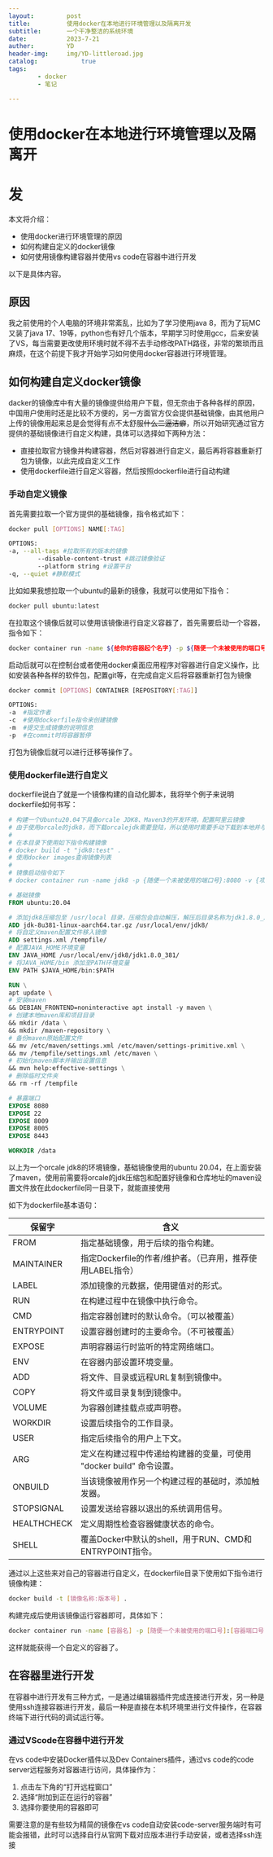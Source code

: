 ```yaml
---
layout:         post
title:          使用docker在本地进行环境管理以及隔离开发
subtitle:       一个干净整洁的系统环境
date:           2023-7-21
auther:         YD
header-img:     img/YD-littleroad.jpg
catalog:            true
tags:
        - docker
        - 笔记

---
```


# 使用docker在本地进行环境管理以及隔离开

# 发

本文将介绍：

* 使用docker进行环境管理的原因
* 如何构建自定义的docker镜像
* 如何使用镜像构建容器并使用vs code在容器中进行开发

以下是具体内容。

## 原因

我之前使用的个人电脑的环境非常紊乱，比如为了学习使用java 8，而为了玩MC又装了java 17、19等，python也有好几个版本，早期学习时使用gcc，后来安装了VS，每当需要更改使用环境时就不得不去手动修改PATH路径，非常的繁琐而且麻烦，在这个前提下我才开始学习如何使用docker容器进行环境管理。

## 如何构建自定义docker镜像

dacker的镜像库中有大量的镜像提供给用户下载，但无奈由于各种各样的原因，中国用户使用时还是比较不方便的，另一方面官方仅会提供基础镜像，由其他用户上传的镜像用起来总是会觉得有点不太舒服~~什么二逼洁癖~~，所以开始研究通过官方提供的基础镜像进行自定义构建，具体可以选择如下两种方法：

* 直接拉取官方镜像并构建容器，然后对容器进行自定义，最后再将容器重新打包为镜像，以此完成自定义工作
* 使用dockerfile进行自定义容器，然后按照dockerfile进行自动构建

### 手动自定义镜像

首先需要拉取一个官方提供的基础镜像，指令格式如下：

```bash
docker pull [OPTIONS] NAME[:TAG]

OPTIONS:
-a,	--all-tags #拉取所有的版本的镜像
		--disable-content-trust #跳过镜像验证
		--platform string #设置平台
-q,	--quiet #静默模式
```

比如如果我想拉取一个ubuntu的最新的镜像，我就可以使用如下指令：

```bash
docker pull ubuntu:latest
```

在拉取这个镜像后就可以使用该镜像进行自定义容器了，首先需要启动一个容器，指令如下：

```bash
docker container run -name ${给你的容器起个名字} -p ${随便一个未被使用的端口号}:8080 -it ${镜像名:版本号} bash
```

启动后就可以在控制台或者使用docker桌面应用程序对容器进行自定义操作，比如安装各种各样的软件包，配置git等，在完成自定义后将容器重新打包为镜像

```bash
docker commit [OPTIONS] CONTAINER [REPOSITORY[:TAG]]

OPTIONS:
-a	#指定作者
-c	#使用dockerfile指令来创建镜像
-m	#提交生成镜像的说明信息
-p	#在commit时将容器暂停
```

打包为镜像后就可以进行迁移等操作了。

### 使用dockerfile进行自定义

dockerfile说白了就是一个镜像构建的自动化脚本，我将举个例子来说明dockerfile如何书写：

```dockerfile
# 构建一个Ubuntu20.04下具备orcale JDK8、Maven3的开发环境，配置阿里云镜像
# 由于使用orcale的jdk8，而下载orcalejdk需要登陆，所以使用时需要手动下载到本地并与此文件放置同一目录下
# 
# 在本目录下使用如下指令构建镜像
# docker build -t "jdk8:test" .
# 使用docker images查询镜像列表
# 
# 镜像启动指令如下
# docker container run -name jdk8 -p {随便一个未被使用的端口号}:8080 -v {项目目录}:/data -v {maven本地库目录}:/maven-repository -it jdk8:test bash

# 基础镜像
FROM ubuntu:20.04

# 添加jdk8压缩包至 /usr/local 目录，压缩包会自动解压，解压后目录名称为jdk1.8.0_231
ADD jdk-8u381-linux-aarch64.tar.gz /usr/local/env/jdk8/
# 将自定义maven配置文件移入镜像
ADD settings.xml /tempfile/
# 配置JAVA_HOME环境变量
ENV JAVA_HOME /usr/local/env/jdk8/jdk1.8.0_381/
# 将JAVA_HOME/bin 添加至PATH环境变量
ENV PATH $JAVA_HOME/bin:$PATH

RUN \
apt update \ 
# 安装maven
&& DEBIAN_FRONTEND=noninteractive apt install -y maven \
# 创建本地maven库和项目目录
&& mkdir /data \
&& mkdir /maven-repository \
# 备份maven原始配置文件
&& mv /etc/maven/settings.xml /etc/maven/settings-primitive.xml \
&& mv /tempfile/settings.xml /etc/maven \
# 初始化maven脚本并输出设置信息
&& mvn help:effective-settings \
# 删除临时文件夹
&& rm -rf /tempfile

# 暴露端口
EXPOSE 8080
EXPOSE 22
EXPOSE 8009
EXPOSE 8005
EXPOSE 8443

WORKDIR /data
```

以上为一个orcale jdk8的环境镜像，基础镜像使用的ubuntu 20.04，在上面安装了maven，使用前需要将orcale的jdk压缩包和配置好镜像和仓库地址的maven设置文件放在此dockerfile同一目录下，就能直接使用

如下为dockerfile基本语句：

|保留字|含义|
| ------- | ------------------------------------------------------ |
|FROM|指定基础镜像，用于后续的指令构建。|
|MAINTAINER|指定Dockerfile的作者/维护者。（已弃用，推荐使用LABEL指令）|
|LABEL|添加镜像的元数据，使用键值对的形式。|
|RUN|在构建过程中在镜像中执行命令。|
|CMD|指定容器创建时的默认命令。（可以被覆盖）|
|ENTRYPOINT|设置容器创建时的主要命令。（不可被覆盖）|
|EXPOSE|声明容器运行时监听的特定网络端口。|
|ENV|在容器内部设置环境变量。|
|ADD|将文件、目录或远程URL复制到镜像中。|
|COPY|将文件或目录复制到镜像中。|
|VOLUME|为容器创建挂载点或声明卷。|
|WORKDIR|设置后续指令的工作目录。|
|USER|指定后续指令的用户上下文。|
|ARG|定义在构建过程中传递给构建器的变量，可使用 "docker build" 命令设置。|
|ONBUILD|当该镜像被用作另一个构建过程的基础时，添加触发器。|
|STOPSIGNAL|设置发送给容器以退出的系统调用信号。|
|HEALTHCHECK|定义周期性检查容器健康状态的命令。|
|SHELL|覆盖Docker中默认的shell，用于RUN、CMD和ENTRYPOINT指令。|

通过以上这些来对自己的容器进行自定义，在dockerfile目录下使用如下指令进行镜像构建：

```bash
docker build -t [镜像名称:版本号] .
```

构建完成后使用该镜像运行容器即可，具体如下：

```bash
docker container run -name [容器名] -p [随便一个未被使用的端口号]:[容器端口号] -v [项目目录]:[容器内目录] -v -it [镜像名:版本号]
```

这样就能获得一个自定义的容器了。

## 在容器里进行开发

在容器中进行开发有三种方式，一是通过编辑器插件完成连接进行开发，另一种是使用ssh连接容器进行开发，最后一种是直接在本机环境里进行文件操作，在容器终端下进行代码的调试运行等。

### 通过VScode在容器中进行开发

在vs code中安装Docker插件以及Dev Containers插件，通过vs code的code server远程服务对容器进行访问，具体操作为：

1. 点击左下角的“打开远程窗口”
2. 选择“附加到正在运行的容器”
3. 选择你要使用的容器即可

需要注意的是有些较为精简的镜像在vs code自动安装code-server服务端时有可能会报错，此时可以选择自行从官网下载对应版本进行手动安装，或者选择ssh连接